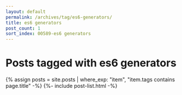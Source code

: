 ```yaml
---
layout: default
permalink: /archives/tag/es6-generators/
title: es6 generators
post_count: 1
sort_index: 00589-es6 generators
---
```

<h1 class="page-heading">Posts tagged with es6 generators</h1>
{% assign posts = site.posts | where_exp: "item", "item.tags contains page.title" -%}
{%- include post-list.html -%}
